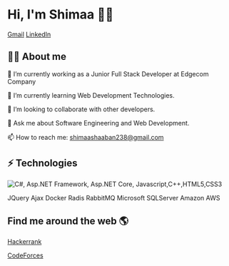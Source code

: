 #  Hi, I'm Shimaa 👩‍💻
[Gmail](shimaashaaban238@gmail.com) [LinkedIn](www.linkedin.com/in/shimaa-shaaban-83a56718b)

## 👩‍💻 About me
🔭 I’m currently working as a Junior Full Stack Developer at Edgecom Company

 🌱 I’m currently learning Web Development Technologies.

👯 I’m looking to collaborate with other developers. 

💬 Ask me about Software Engineering and Web Development. 

📫 How to reach me: shimaashaaban238@gmail.com 

##  ⚡ Technologies

![C#](https://upload.wikimedia.org/wikipedia/commons/4/4f/Csharp_Logo.png), Asp.NET Framework, Asp.NET Core, Javascript,C++,HTML5,CSS3
  
JQuery  Ajax Docker Radis RabbitMQ  Microsoft SQLServer Amazon AWS
 
## Find me around the web 🌎

 [Hackerrank](https://www.hackerrank.com/profile/shimaashaaban238)
 
[CodeForces](https://codeforces.com/profile/shimaa31)
